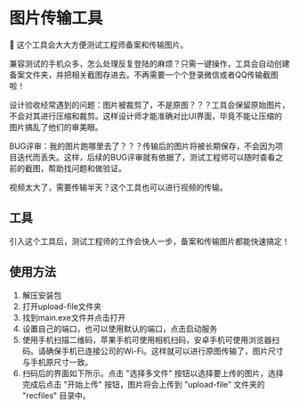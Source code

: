 # 图片传输工具

👀 这个工具会大大方便测试工程师备案和传输图片。

兼容测试的手机众多，怎么处理反复登陆的麻烦？只需一键操作，工具会自动创建备案文件夹，并把相关截图存进去。不再需要一个个登录微信或者QQ传输截图啦！

设计验收经常遇到的问题：图片被裁剪了，不是原图？？？工具会保留原始图片，不会对其进行压缩和裁剪。这样设计师才能准确对比UI界面，毕竟不能让压缩的图片搞乱了他们的审美眼。

BUG评审：我的图片跑哪里去了？？？传输后的图片将被长期保存，不会因为项目迭代而丢失。这样，后续的BUG评审就有依据了，测试工程师可以随时查看之前的截图，帮助找问题和做验证。

视频太大了，需要传输半天？这个工具也可以进行视频的传输。

## 工具


引入这个工具后，测试工程师的工作会快人一步，备案和传输图片都能快速搞定！

## 使用方法

1. 解压安装包
2. 打开upload-file文件夹
3. 找到main.exe文件并点击打开
4. 设置自己的端口，也可以使用默认的端口，点击启动服务
5. 使用手机扫描二维码，苹果手机可使用相机扫码，安卓手机可使用浏览器扫码。请确保手机已连接公司的Wi-Fi。这样就可以进行原图传输了，图片尺寸与手机原尺寸一致。
6. 扫码后的界面如下所示。点击 "选择多文件" 按钮以选择要上传的图片，选择完成后点击 "开始上传" 按钮，图片将会上传到 "upload-file" 文件夹的 "recfiles" 目录中。

